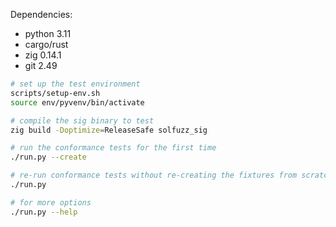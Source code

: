 Dependencies:
- python 3.11
- cargo/rust
- zig 0.14.1
- git 2.49

```bash
# set up the test environment
scripts/setup-env.sh
source env/pyvenv/bin/activate

# compile the sig binary to test
zig build -Doptimize=ReleaseSafe solfuzz_sig

# run the conformance tests for the first time
./run.py --create

# re-run conformance tests without re-creating the fixtures from scratch
./run.py

# for more options
./run.py --help
```
